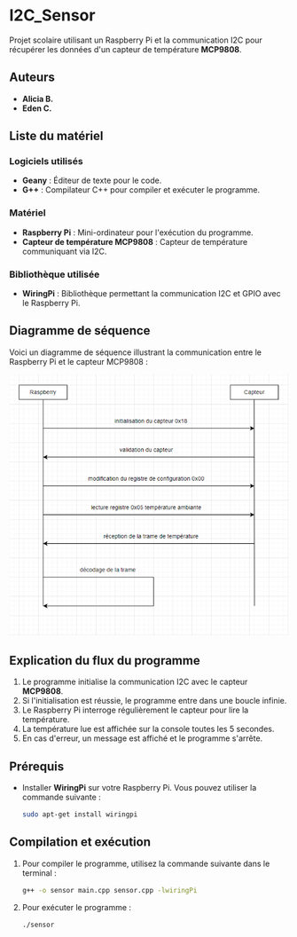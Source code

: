 
# I2C_Sensor

Projet scolaire utilisant un Raspberry Pi et la communication I2C pour récupérer les données d'un capteur de température **MCP9808**.

## Auteurs
- **Alicia B.**
- **Eden C.**

## Liste du matériel

### Logiciels utilisés
- **Geany** : Éditeur de texte pour le code.
- **G++** : Compilateur C++ pour compiler et exécuter le programme.

### Matériel
- **Raspberry Pi** : Mini-ordinateur pour l'exécution du programme.
- **Capteur de température MCP9808** : Capteur de température communiquant via I2C.

### Bibliothèque utilisée
- **WiringPi** : Bibliothèque permettant la communication I2C et GPIO avec le Raspberry Pi.

## Diagramme de séquence

Voici un diagramme de séquence illustrant la communication entre le Raspberry Pi et le capteur MCP9808 :

![Diagramme de séquence du projet I2C_Sensor](https://github.com/edenbwt/I2C_Sensor/blob/e9103c672ee1e36a379f9c8321e3ecb082b75029/Capture%20d%E2%80%99%C3%A9cran%202024-09-13%20121414.png)

## Explication du flux du programme

1. Le programme initialise la communication I2C avec le capteur **MCP9808**.
2. Si l'initialisation est réussie, le programme entre dans une boucle infinie.
3. Le Raspberry Pi interroge régulièrement le capteur pour lire la température.
4. La température lue est affichée sur la console toutes les 5 secondes.
5. En cas d'erreur, un message est affiché et le programme s'arrête.

## Prérequis

- Installer **WiringPi** sur votre Raspberry Pi. Vous pouvez utiliser la commande suivante :
  ```bash
  sudo apt-get install wiringpi
  ```

## Compilation et exécution

1. Pour compiler le programme, utilisez la commande suivante dans le terminal :
   ```bash
   g++ -o sensor main.cpp sensor.cpp -lwiringPi
   ```

2. Pour exécuter le programme :
   ```bash
   ./sensor
   ```

